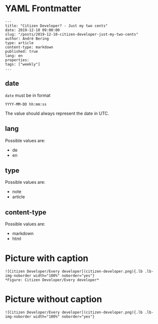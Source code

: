 # YAML Frontmatter

    ---
    title: "Citizen Developer? - Just my two cents"
    date: 2019-12-10 09:00:00
    slug: "/posts/2019-12-10-citizen-developer-just-my-two-cents"
    author: André Bering
    type: article
    content-type: markdown
    published: true
    lang: en
    properties:
    tags: ["weekly"]
    ...

## date

`date` must be in format

    YYYY-MM-DD hh:mm:ss

The value should always represent the date in UTC.

## lang

Possible values are:
* de
* en

## type

Possible values are:
* note
* article

## content-type

Possible values are:
* markdown
* html



# Picture with caption

    ![Citizen Developer/Every developer](citizen-developer.png){.lb .lb-img-noborder width="100%" noborder="yes"}
    *Figure: Citizen Developer/Every developer*

# Picture without caption

    ![Citizen Developer/Every developer](citizen-developer.png){.lb .lb-img-noborder width="100%" noborder="yes"}


